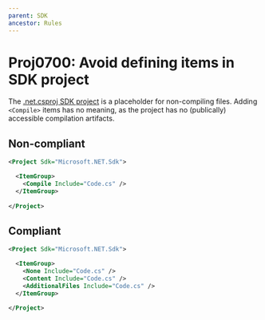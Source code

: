 ```yaml
---
parent: SDK
ancestor: Rules
---
```


# Proj0700: Avoid defining <Compile> items in SDK project
The [.net.csproj SDK project](/docs/sdk.html) is a placeholder for
non-compiling files. Adding `<Compile>` items has no meaning, as the
project has no (publically) accessible compilation artifacts.

## Non-compliant
``` xml
<Project Sdk="Microsoft.NET.Sdk">

  <ItemGroup>
    <Compile Include="Code.cs" />
  </ItemGroup>
  
</Project>
```

## Compliant
``` xml
<Project Sdk="Microsoft.NET.Sdk">

  <ItemGroup>
    <None Include="Code.cs" />
    <Content Include="Code.cs" />
	<AdditionalFiles Include="Code.cs" />
  </ItemGroup>
  
</Project>
```
